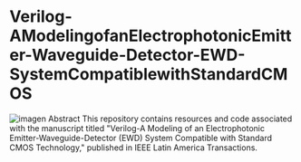 # Verilog-AModelingofanElectrophotonicEmitter-Waveguide-Detector-EWD-SystemCompatiblewithStandardCMOS
![imagen Abstract](https://github.com/firius2010/Verilog-AModelingofanElectrophotonicEmitter-Waveguide-Detector-EWD-SystemCompatiblewithStandardCMOS/assets/17171888/9771bd67-cd61-4f36-85ff-b962834feb2c)
This repository contains resources and code associated with the manuscript titled "Verilog-A Modeling of an Electrophotonic Emitter-Waveguide-Detector (EWD) System Compatible with Standard CMOS Technology," published in IEEE Latin America Transactions.
